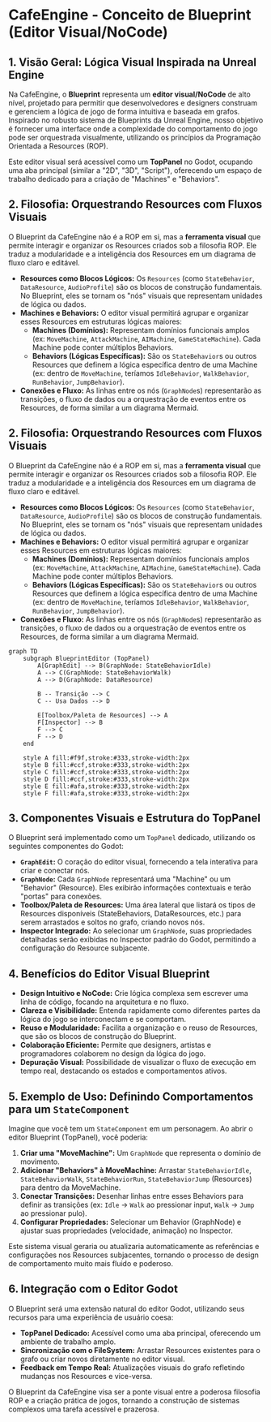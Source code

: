 # CafeEngine - Conceito de Blueprint (Editor Visual/NoCode)

## 1. Visão Geral: Lógica Visual Inspirada na Unreal Engine

Na CafeEngine, o **Blueprint** representa um **editor visual/NoCode** de alto nível, projetado para permitir que desenvolvedores e designers construam e gerenciem a lógica de jogo de forma intuitiva e baseada em grafos. Inspirado no robusto sistema de Blueprints da Unreal Engine, nosso objetivo é fornecer uma interface onde a complexidade do comportamento do jogo pode ser orquestrada visualmente, utilizando os princípios da Programação Orientada a Resources (ROP).

Este editor visual será acessível como um **TopPanel** no Godot, ocupando uma aba principal (similar a "2D", "3D", "Script"), oferecendo um espaço de trabalho dedicado para a criação de "Machines" e "Behaviors".

## 2. Filosofia: Orquestrando Resources com Fluxos Visuais

O Blueprint da CafeEngine não é a ROP em si, mas a **ferramenta visual** que permite interagir e organizar os Resources criados sob a filosofia ROP. Ele traduz a modularidade e a inteligência dos Resources em um diagrama de fluxo claro e editável.

*   **Resources como Blocos Lógicos:** Os `Resources` (como `StateBehavior`, `DataResource`, `AudioProfile`) são os blocos de construção fundamentais. No Blueprint, eles se tornam os "nós" visuais que representam unidades de lógica ou dados.
*   **Machines e Behaviors:** O editor visual permitirá agrupar e organizar esses Resources em estruturas lógicas maiores:
    *   **Machines (Domínios):** Representam domínios funcionais amplos (ex: `MoveMachine`, `AttackMachine`, `AIMachine`, `GameStateMachine`). Cada Machine pode conter múltiplos Behaviors.
    *   **Behaviors (Lógicas Específicas):** São os `StateBehavior`s ou outros Resources que definem a lógica específica dentro de uma Machine (ex: dentro de `MoveMachine`, teríamos `IdleBehavior`, `WalkBehavior`, `RunBehavior`, `JumpBehavior`).
*   **Conexões e Fluxo:** As linhas entre os nós (`GraphNode`s) representarão as transições, o fluxo de dados ou a orquestração de eventos entre os Resources, de forma similar a um diagrama Mermaid.

## 2. Filosofia: Orquestrando Resources com Fluxos Visuais

O Blueprint da CafeEngine não é a ROP em si, mas a **ferramenta visual** que permite interagir e organizar os Resources criados sob a filosofia ROP. Ele traduz a modularidade e a inteligência dos Resources em um diagrama de fluxo claro e editável.

*   **Resources como Blocos Lógicos:** Os `Resources` (como `StateBehavior`, `DataResource`, `AudioProfile`) são os blocos de construção fundamentais. No Blueprint, eles se tornam os "nós" visuais que representam unidades de lógica ou dados.
*   **Machines e Behaviors:** O editor visual permitirá agrupar e organizar esses Resources em estruturas lógicas maiores:
    *   **Machines (Domínios):** Representam domínios funcionais amplos (ex: `MoveMachine`, `AttackMachine`, `AIMachine`, `GameStateMachine`). Cada Machine pode conter múltiplos Behaviors.
    *   **Behaviors (Lógicas Específicas):** São os `StateBehavior`s ou outros Resources que definem a lógica específica dentro de uma Machine (ex: dentro de `MoveMachine`, teríamos `IdleBehavior`, `WalkBehavior`, `RunBehavior`, `JumpBehavior`).
*   **Conexões e Fluxo:** As linhas entre os nós (`GraphNode`s) representarão as transições, o fluxo de dados ou a orquestração de eventos entre os Resources, de forma similar a um diagrama Mermaid.

```mermaid
graph TD
    subgraph BlueprintEditor (TopPanel)
        A[GraphEdit] --> B(GraphNode: StateBehaviorIdle)
        A --> C(GraphNode: StateBehaviorWalk)
        A --> D(GraphNode: DataResource)

        B -- Transição --> C
        C -- Usa Dados --> D

        E[Toolbox/Paleta de Resources] --> A
        F[Inspector] --> B
        F --> C
        F --> D
    end

    style A fill:#f9f,stroke:#333,stroke-width:2px
    style B fill:#ccf,stroke:#333,stroke-width:2px
    style C fill:#ccf,stroke:#333,stroke-width:2px
    style D fill:#ccf,stroke:#333,stroke-width:2px
    style E fill:#afa,stroke:#333,stroke-width:2px
    style F fill:#afa,stroke:#333,stroke-width:2px
```

## 3. Componentes Visuais e Estrutura do TopPanel

O Blueprint será implementado como um `TopPanel` dedicado, utilizando os seguintes componentes do Godot:

*   **`GraphEdit`:** O coração do editor visual, fornecendo a tela interativa para criar e conectar nós.
*   **`GraphNode`:** Cada `GraphNode` representará uma "Machine" ou um "Behavior" (Resource). Eles exibirão informações contextuais e terão "portas" para conexões.
*   **Toolbox/Paleta de Resources:** Uma área lateral que listará os tipos de Resources disponíveis (StateBehaviors, DataResources, etc.) para serem arrastados e soltos no grafo, criando novos nós.
*   **Inspector Integrado:** Ao selecionar um `GraphNode`, suas propriedades detalhadas serão exibidas no Inspector padrão do Godot, permitindo a configuração do Resource subjacente.

## 4. Benefícios do Editor Visual Blueprint

*   **Design Intuitivo e NoCode:** Crie lógica complexa sem escrever uma linha de código, focando na arquitetura e no fluxo.
*   **Clareza e Visibilidade:** Entenda rapidamente como diferentes partes da lógica do jogo se interconectam e se comportam.
*   **Reuso e Modularidade:** Facilita a organização e o reuso de Resources, que são os blocos de construção do Blueprint.
*   **Colaboração Eficiente:** Permite que designers, artistas e programadores colaborem no design da lógica do jogo.
*   **Depuração Visual:** Possibilidade de visualizar o fluxo de execução em tempo real, destacando os estados e comportamentos ativos.

## 5. Exemplo de Uso: Definindo Comportamentos para um `StateComponent`

Imagine que você tem um `StateComponent` em um personagem. Ao abrir o editor Blueprint (TopPanel), você poderia:

1.  **Criar uma "MoveMachine":** Um `GraphNode` que representa o domínio de movimento.
2.  **Adicionar "Behaviors" à MoveMachine:** Arrastar `StateBehaviorIdle`, `StateBehaviorWalk`, `StateBehaviorRun`, `StateBehaviorJump` (Resources) para dentro da MoveMachine.
3.  **Conectar Transições:** Desenhar linhas entre esses Behaviors para definir as transições (ex: `Idle` -> `Walk` ao pressionar input, `Walk` -> `Jump` ao pressionar pulo).
4.  **Configurar Propriedades:** Selecionar um Behavior (GraphNode) e ajustar suas propriedades (velocidade, animação) no Inspector.

Este sistema visual geraria ou atualizaria automaticamente as referências e configurações nos Resources subjacentes, tornando o processo de design de comportamento muito mais fluido e poderoso.

## 6. Integração com o Editor Godot

O Blueprint será uma extensão natural do editor Godot, utilizando seus recursos para uma experiência de usuário coesa:

*   **TopPanel Dedicado:** Acessível como uma aba principal, oferecendo um ambiente de trabalho amplo.
*   **Sincronização com o FileSystem:** Arrastar Resources existentes para o grafo ou criar novos diretamente no editor visual.
*   **Feedback em Tempo Real:** Atualizações visuais do grafo refletindo mudanças nos Resources e vice-versa.

O Blueprint da CafeEngine visa ser a ponte visual entre a poderosa filosofia ROP e a criação prática de jogos, tornando a construção de sistemas complexos uma tarefa acessível e prazerosa.
